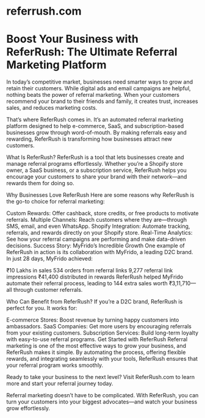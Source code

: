 # referrush.com
<h1>Boost Your Business with ReferRush: The Ultimate Referral Marketing Platform</h1>

In today’s competitive market, businesses need smarter ways to grow and retain their customers. While digital ads and email campaigns are helpful, nothing beats the power of referral marketing. When your customers recommend your brand to their friends and family, it creates trust, increases sales, and reduces marketing costs.

That’s where ReferRush comes in. It’s an automated referral marketing platform designed to help e-commerce, SaaS, and subscription-based businesses grow through word-of-mouth. By making referrals easy and rewarding, ReferRush is transforming how businesses attract new customers.

What Is ReferRush?
ReferRush is a tool that lets businesses create and manage referral programs effortlessly. Whether you’re a Shopify store owner, a SaaS business, or a subscription service, ReferRush helps you encourage your customers to share your brand with their network—and rewards them for doing so.

Why Businesses Love ReferRush
Here are some reasons why ReferRush is the go-to choice for referral marketing:

Custom Rewards: Offer cashback, store credits, or free products to motivate referrals.
Multiple Channels: Reach customers where they are—through SMS, email, and even WhatsApp.
Shopify Integration: Automate tracking, referrals, and rewards directly on your Shopify store.
Real-Time Analytics: See how your referral campaigns are performing and make data-driven decisions.
Success Story: MyFrido’s Incredible Growth
One example of ReferRush in action is its collaboration with MyFrido, a leading D2C brand. In just 28 days, MyFrido achieved:

₹10 Lakhs in sales
534 orders from referral links
9,277 referral link impressions
₹41,400 distributed in rewards
ReferRush helped MyFrido automate their referral process, leading to 144 extra sales worth ₹3,11,710—all through customer referrals.

Who Can Benefit from ReferRush?
If you’re a D2C brand, ReferRush is perfect for you. It works for:

E-commerce Stores: Boost revenue by turning happy customers into ambassadors.
SaaS Companies: Get more users by encouraging referrals from your existing customers.
Subscription Services: Build long-term loyalty with easy-to-use referral programs.
Get Started with ReferRush
Referral marketing is one of the most effective ways to grow your business, and ReferRush makes it simple. By automating the process, offering flexible rewards, and integrating seamlessly with your tools, ReferRush ensures that your referral program works smoothly.

Ready to take your business to the next level? Visit ReferRush.com to learn more and start your referral journey today.

Referral marketing doesn’t have to be complicated. With ReferRush, you can turn your customers into your biggest advocates—and watch your business grow effortlessly.


